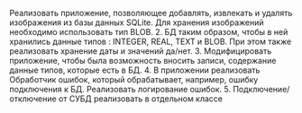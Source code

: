 Реализовать приложение, позволяющее добавлять, извлекать и удалять 
изображения из базы данных SQLite. Для хранения изображений необходимо 
использовать тип BLOB.
2. БД таким образом, чтобы в ней хранились данные типов : INTEGER, REAL, 
TEXT и BLOB. При этом также реализовать хранение даты и значений да/нет.
3. Модифицировать приложение, чтобы была возможность вносить записи, 
содержание данные типов, которые есть в БД.
4. В приложении реализовать Обработчик ошибок, который обрабатывает, 
например, ошибку подключения к БД. Реализовать логирование ошибок.
5. Подключение/отключение от СУБД реализовать в отдельном классе
